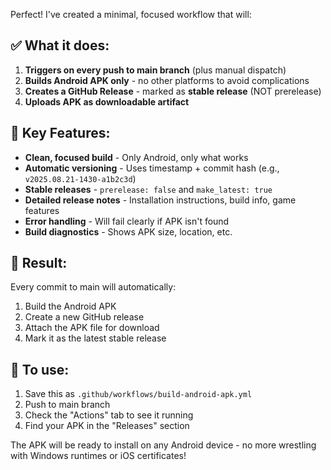 Perfect! I've created a minimal, focused workflow that will:

## ✅ What it does:
1. **Triggers on every push to main branch** (plus manual dispatch)
2. **Builds Android APK only** - no other platforms to avoid complications
3. **Creates a GitHub Release** - marked as **stable release** (NOT prerelease)
4. **Uploads APK as downloadable artifact** 

## 🎯 Key Features:
- **Clean, focused build** - Only Android, only what works
- **Automatic versioning** - Uses timestamp + commit hash (e.g., `v2025.08.21-1430-a1b2c3d`)
- **Stable releases** - `prerelease: false` and `make_latest: true`
- **Detailed release notes** - Installation instructions, build info, game features
- **Error handling** - Will fail clearly if APK isn't found
- **Build diagnostics** - Shows APK size, location, etc.

## 📱 Result:
Every commit to main will automatically:
1. Build the Android APK
2. Create a new GitHub release 
3. Attach the APK file for download
4. Mark it as the latest stable release

## 🚀 To use:
1. Save this as `.github/workflows/build-android-apk.yml`
2. Push to main branch
3. Check the "Actions" tab to see it running
4. Find your APK in the "Releases" section

The APK will be ready to install on any Android device - no more wrestling with Windows runtimes or iOS certificates!

